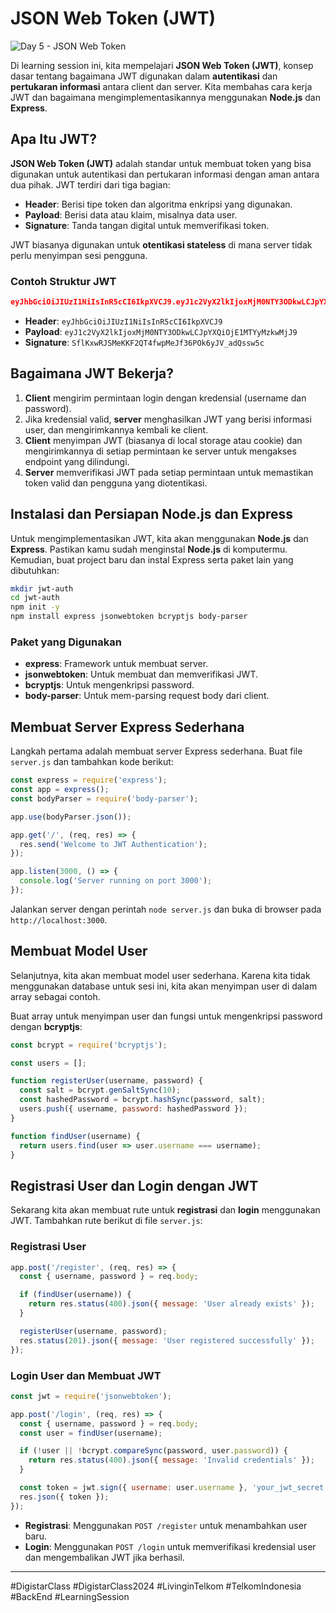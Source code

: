 # JSON Web Token (JWT)

![Day 5 - JSON Web Token](https://github.com/user-attachments/assets/09a35edd-694d-40a9-b174-e99602cda4b0)

Di learning session ini, kita mempelajari **JSON Web Token (JWT)**, konsep dasar tentang bagaimana JWT digunakan dalam **autentikasi** dan **pertukaran informasi** antara client dan server. Kita membahas cara kerja JWT dan bagaimana mengimplementasikannya menggunakan **Node.js** dan **Express**.

## Apa Itu JWT?
**JSON Web Token (JWT)** adalah standar untuk membuat token yang bisa digunakan untuk autentikasi dan pertukaran informasi dengan aman antara dua pihak. JWT terdiri dari tiga bagian:
- **Header**: Berisi tipe token dan algoritma enkripsi yang digunakan.
- **Payload**: Berisi data atau klaim, misalnya data user.
- **Signature**: Tanda tangan digital untuk memverifikasi token.

JWT biasanya digunakan untuk **otentikasi stateless** di mana server tidak perlu menyimpan sesi pengguna.

### Contoh Struktur JWT
```json
eyJhbGciOiJIUzI1NiIsInR5cCI6IkpXVCJ9.eyJ1c2VyX2lkIjoxMjM0NTY3ODkwLCJpYXQiOjE1MTYyMzkwMjJ9.SflKxwRJSMeKKF2QT4fwpMeJf36POk6yJV_adQssw5c
```

- **Header**: `eyJhbGciOiJIUzI1NiIsInR5cCI6IkpXVCJ9`
- **Payload**: `eyJ1c2VyX2lkIjoxMjM0NTY3ODkwLCJpYXQiOjE1MTYyMzkwMjJ9`
- **Signature**: `SflKxwRJSMeKKF2QT4fwpMeJf36POk6yJV_adQssw5c`

## Bagaimana JWT Bekerja?
1. **Client** mengirim permintaan login dengan kredensial (username dan password).
2. Jika kredensial valid, **server** menghasilkan JWT yang berisi informasi user, dan mengirimkannya kembali ke client.
3. **Client** menyimpan JWT (biasanya di local storage atau cookie) dan mengirimkannya di setiap permintaan ke server untuk mengakses endpoint yang dilindungi.
4. **Server** memverifikasi JWT pada setiap permintaan untuk memastikan token valid dan pengguna yang diotentikasi.

## Instalasi dan Persiapan Node.js dan Express
Untuk mengimplementasikan JWT, kita akan menggunakan **Node.js** dan **Express**. Pastikan kamu sudah menginstal **Node.js** di komputermu. Kemudian, buat project baru dan instal Express serta paket lain yang dibutuhkan:

```bash
mkdir jwt-auth
cd jwt-auth
npm init -y
npm install express jsonwebtoken bcryptjs body-parser
```

### Paket yang Digunakan
- **express**: Framework untuk membuat server.
- **jsonwebtoken**: Untuk membuat dan memverifikasi JWT.
- **bcryptjs**: Untuk mengenkripsi password.
- **body-parser**: Untuk mem-parsing request body dari client.

## Membuat Server Express Sederhana
Langkah pertama adalah membuat server Express sederhana. Buat file `server.js` dan tambahkan kode berikut:

```javascript
const express = require('express');
const app = express();
const bodyParser = require('body-parser');

app.use(bodyParser.json());

app.get('/', (req, res) => {
  res.send('Welcome to JWT Authentication');
});

app.listen(3000, () => {
  console.log('Server running on port 3000');
});
```

Jalankan server dengan perintah `node server.js` dan buka di browser pada `http://localhost:3000`.

## Membuat Model User
Selanjutnya, kita akan membuat model user sederhana. Karena kita tidak menggunakan database untuk sesi ini, kita akan menyimpan user di dalam array sebagai contoh.

Buat array untuk menyimpan user dan fungsi untuk mengenkripsi password dengan **bcryptjs**:

```javascript
const bcrypt = require('bcryptjs');

const users = [];

function registerUser(username, password) {
  const salt = bcrypt.genSaltSync(10);
  const hashedPassword = bcrypt.hashSync(password, salt);
  users.push({ username, password: hashedPassword });
}

function findUser(username) {
  return users.find(user => user.username === username);
}
```

## Registrasi User dan Login dengan JWT
Sekarang kita akan membuat rute untuk **registrasi** dan **login** menggunakan JWT. Tambahkan rute berikut di file `server.js`:

### Registrasi User
```javascript
app.post('/register', (req, res) => {
  const { username, password } = req.body;

  if (findUser(username)) {
    return res.status(400).json({ message: 'User already exists' });
  }

  registerUser(username, password);
  res.status(201).json({ message: 'User registered successfully' });
});
```

### Login User dan Membuat JWT
```javascript
const jwt = require('jsonwebtoken');

app.post('/login', (req, res) => {
  const { username, password } = req.body;
  const user = findUser(username);

  if (!user || !bcrypt.compareSync(password, user.password)) {
    return res.status(400).json({ message: 'Invalid credentials' });
  }

  const token = jwt.sign({ username: user.username }, 'your_jwt_secret', { expiresIn: '1h' });
  res.json({ token });
});
```

- **Registrasi**: Menggunakan `POST /register` untuk menambahkan user baru.
- **Login**: Menggunakan `POST /login` untuk memverifikasi kredensial user dan mengembalikan JWT jika berhasil.
***
#DigistarClass #DigistarClass2024 #LivinginTelkom #TelkomIndonesia #BackEnd #LearningSession
